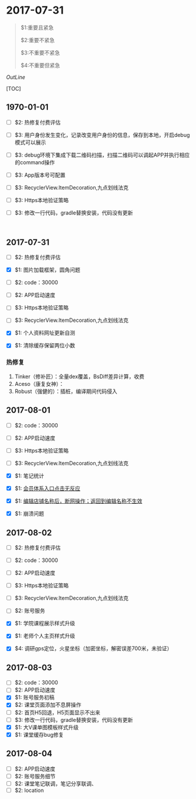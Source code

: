 # 2017-07-31

> $1:重要且紧急
>
> $2:重要不紧急
>
> $3:不重要不紧急
>
> $4:不重要但紧急



*OutLine*

[TOC]

## 1970-01-01

- [ ] $2: 热修复付费评估

- [ ] $3: 用户身份发生变化，记录改变用户身份的信息，保存到本地，开启debug模式可以展示

- [ ] $3: debug环境下集成下载二维码扫描，扫描二维码可以调起APP并执行相应的command操作

- [ ] $3: App版本号可配置

- [ ] $3: RecyclerView.ItemDecoration,九点划线法克

- [ ] $3: Https本地验证策略

- [ ] $3: 修改一行代码，gradle替换安装，代码没有更新

      ​

## 2017-07-31

- [ ] $2: 热修复付费评估
- [x] $1: 图片加载框架，圆角问题
- [ ] $2: code：30000
- [ ] $2: APP启动速度
- [ ] $3: Https本地验证策略
- [ ] $3: RecyclerView.ItemDecoration,九点划线法克
- [x] $1: 个人资料网址更新自测
- [x] $1: 清除缓存保留两位小数



### 热修复

1. Tinker（修补匠）：全量dex覆盖，BsDiff差异计算，收费
2. Aceso（康复女神）：
3. Robust（强健的）：插桩，编译期间代码侵入

## 2017-08-01

- [ ] $2: code：30000
- [ ] $2: APP启动速度
- [ ] $3: Https本地验证策略
- [ ] $3: RecyclerView.ItemDecoration,九点划线法克
- [x] $1: 笔记统计
- [x] $1: [会员体系入口点击无反应](http://zt.ops.vyohui.com/index.php?m=bug&f=view&bugID=6364)
- [x] $1: [编辑店铺名称后，断网操作；返回到编辑名称不生效](http://zt.ops.vyohui.com/index.php?m=bug&f=view&bugID=6360)
- [x] $1: 崩溃问题



## 2017-08-02

- [ ] $2: 热修复付费评估
- [ ] $2: code：30000
- [ ] $2: APP启动速度
- [ ] $3: Https本地验证策略
- [ ] $3: RecyclerView.ItemDecoration,九点划线法克
- [ ] $2: 账号服务
- [x] $1: 学院课程展示样式升级
- [x] $1: 老师个人主页样式升级
- [x] $4: 调研gps定位，火星坐标（加密坐标，解密误差700米，未验证）



## 2017-08-03

- [ ] $2: code：30000
- [ ] $2: APP启动速度
- [x] $1: 账号服务初稿
- [x] $2: 课堂页面添加不息屏操作
- [ ] $2: 首页H5回退，H5页面显示不出来
- [ ] $3: 修改一行代码，gradle替换安装，代码没有更新
- [x] $1: 大V课单图模板样式升级
- [x] $1: 课堂缓存bug修复

## 2017-08-04

- [ ] $2: APP启动速度
- [ ] $2: 账号服务细节
- [ ] $2: 课堂笔记联调，笔记分享联调、
- [ ] $2: location